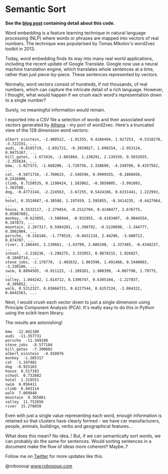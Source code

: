 # Semantic Sort

**See the [blog post](http://www.robosoup.com/2016/12/semantically-ordering-word-lists-in.html) containing detail about this code.**

Word embedding is a feature learning technique in natural language processing (NLP) where words or phrases are mapped into vectors of real numbers. The technique was popularised by Tomas Mikolov's word2vec toolkit in 2013.

Today, word embedding finds its way into many real world applications, including the recent update of Google Translate. Google now use a neural machine translation engine, which translates whole sentences at a time, rather than just piece-by-piece. These sentences represented by vectors.

Normally, word vectors consist of hundreds, if not thousands, of real numbers, which can capture the intricate detail of a rich language. However, I thought, what would happen if we crush each word's representation down to a single number?

Surely, no meaningful information would remain.

I exported into a CSV file a selection of words and their associated word vectors generated by [Athena](https://github.com/robosoup/Athena) - my port of word2vec. Here's a truncated view of the 128 dimension word vectors:

```
albert_einstein, -2.480522, -1.91355, 0.4266494, 1.927253, -0.5318278, -3.722191, ...
audi, -0.8185719, -1.691721, -0.3929027, 1.698154, -2.953124, 0.9475167, ...
bill_gates, -1.673416, -1.601884, 1.130291, 2.139339, 0.5832655, -2.355634, ...
bmw, -1.027373, -1.668206, -1.728756, 2.338698, -4.249786, 0.4357562, ...
cat, -0.5071716, -2.760615, -2.546596, 0.9999355, -0.1860456, 0.2416906, ...
climb, 0.7150535, 0.1190424, 1.583062, -0.3858005, -3.991093, 1.382508, ...
dog, -0.4773144, -2.224563, -3.67255, 0.5424166, 0.6331441, 1.222993, ...
hotel, 0.3524887,-4.38588, 1.197459, 2.595855, -0.3414235, -0.4427964, ...
house, 0.5532117, -2.279454, -0.2512704, 0.4140477, 2.676775, 0.05087801, ...
monkey, -0.623855, -3.508944, -0.931955, -0.4193407, -0.9044554, 0.347873, ...
mountain, 2.207317, 0.5984201, -1.398792, -0.5220098, -1.344777, 0.3062904, ...
porsche, -0.316146, -1.779519, -0.8431134, 2.44296, -3.680713, 0.874707, ...
river, 3.286445, 2.139661, -1.43799, 2.606198, -2.337485, -0.4348237, ...
school, -3.210236, -3.298275, 3.333953, 0.9878215, 1.926927, -0.1040714, ...
steve_jobs, -2.178778, -2.492632, 1.083596, 1.491468, 0.5440083, -3.330186, ...
swim, 0.8094505, -0.911125, -1.189181, 1.908399, -4.087798, 1.79775, ...
valley, 1.044242, 1.814712, 0.1396747, 0.6305104, -1.227837, -0.389852, ...
walk, 0.5212327, 0.03666721, 0.6227544, 0.6157224, -2.084322, 0.6642563, ...
```

Next, I would crush each vector down to just a single dimension using Principle Component Analysis (PCA). It's really easy to do this in Python using the scikit-learn library.

The results are astonishing!

```
bmw  -12.042180
audi  -11.357731
porsche  -11.349108
steve_jobs  -8.577104
bill_gates  -7.390602
albert_einstein  -4.910876
monkey  -1.285317
cat  -1.197481
dog  -0.925163
house  0.517183
school  0.732882
hotel  1.319551
swim  6.056411
climb  6.943114
walk  7.069848
mountain  9.365861
valley  11.752656
river  15.278058
```

Even with just a single value representing each word, enough information is retained so that clusters have clearly formed - we have car manufacturers, people, animals, buildings, verbs and geographical features...

What does this mean? No idea..! But, if we can semantically sort words, we can probably do the same for sentences. Would sorting sentences in a document make the flow of ideas more coherent? Maybe..?

Follow me on [Twitter](https://twitter.com/Robosoup) for more updates like this.

@robosoup
www.robosoup.com
